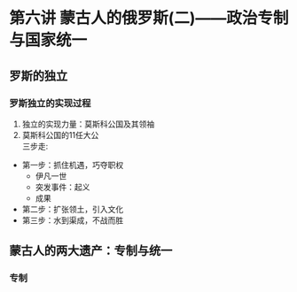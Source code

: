 # 第六讲 蒙古人的俄罗斯(二)——政治专制与国家统一
## 罗斯的独立
### 罗斯独立的实现过程
1. 独立的实现力量：莫斯科公国及其领袖
2. 莫斯科公国的11任大公<br/>
三步走:
- 第一步：抓住机遇，巧夺职权
    - 伊凡一世
    - 突发事件：起义
    - 成果
- 第二步：扩张领土，引入文化
- 第三步：水到渠成，不战而胜
## 蒙古人的两大遗产：专制与统一
### 专制
